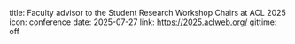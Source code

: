 title: Faculty advisor to the Student Research Workshop Chairs at ACL 2025
icon: conference
date: 2025-07-27
link: https://2025.aclweb.org/
gittime: off
